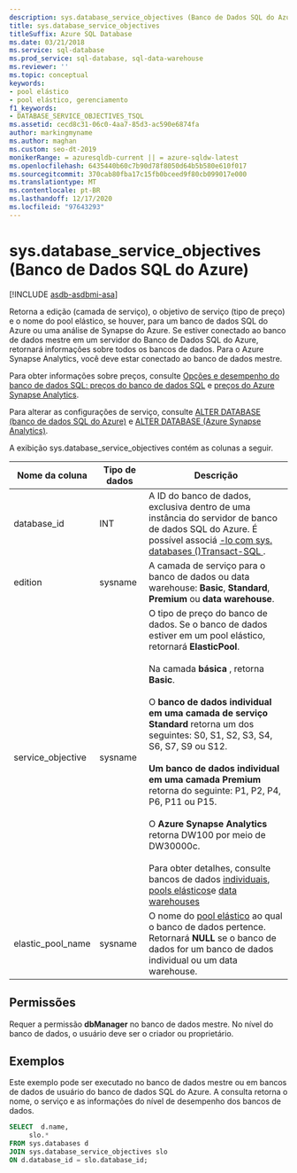 ```yaml
---
description: sys.database_service_objectives (Banco de Dados SQL do Azure)
title: sys.database_service_objectives
titleSuffix: Azure SQL Database
ms.date: 03/21/2018
ms.service: sql-database
ms.prod_service: sql-database, sql-data-warehouse
ms.reviewer: ''
ms.topic: conceptual
keywords:
- pool elástico
- pool elástico, gerenciamento
f1_keywords:
- DATABASE_SERVICE_OBJECTIVES_TSQL
ms.assetid: cecd8c31-06c0-4aa7-85d3-ac590e6874fa
author: markingmyname
ms.author: maghan
ms.custom: seo-dt-2019
monikerRange: = azuresqldb-current || = azure-sqldw-latest
ms.openlocfilehash: 6435440b60c7b90d78f8050d64b5b580e610f017
ms.sourcegitcommit: 370cab80fba17c15fb0bceed9f80cb099017e000
ms.translationtype: MT
ms.contentlocale: pt-BR
ms.lasthandoff: 12/17/2020
ms.locfileid: "97643293"
---
```

# <a name="sysdatabase_service_objectives-azure-sql-database"></a>sys.database_service_objectives (Banco de Dados SQL do Azure)
[!INCLUDE [asdb-asdbmi-asa](../../includes/applies-to-version/asdb-asdbmi-asa.md)]

Retorna a edição (camada de serviço), o objetivo de serviço (tipo de preço) e o nome do pool elástico, se houver, para um banco de dados SQL do Azure ou uma análise de Synapse do Azure. Se estiver conectado ao banco de dados mestre em um servidor do Banco de Dados SQL do Azure, retornará informações sobre todos os bancos de dados. Para o Azure Synapse Analytics, você deve estar conectado ao banco de dados mestre.  
  
  
 Para obter informações sobre preços, consulte [Opções e desempenho do banco de dados SQL: preços do banco de dados SQL](https://azure.microsoft.com/pricing/details/sql-database/) e [preços do Azure Synapse Analytics](https://azure.microsoft.com/pricing/details/sql-data-warehouse/).  
  
 Para alterar as configurações de serviço, consulte [ALTER DATABASE (banco de dados SQL do Azure)](../../t-sql/statements/alter-database-transact-sql.md) e [ALTER DATABASE (Azure Synapse Analytics)](../../t-sql/statements/alter-database-transact-sql.md?view=azure-sqldw-latest&preserve-view=true).  
  
 A exibição sys.database_service_objectives contém as colunas a seguir.  
  
|Nome da coluna|Tipo de dados|Descrição|  
|-----------------|---------------|-----------------|  
|database_id|INT|A ID do banco de dados, exclusiva dentro de uma instância do servidor de banco de dados SQL do Azure. É possível associá [-lo com sys. databases &#40;&#41;Transact-SQL ](../../relational-databases/system-catalog-views/sys-databases-transact-sql.md).|  
|edition|sysname|A camada de serviço para o banco de dados ou data warehouse: **Basic**, **Standard**, **Premium** ou **data warehouse**.|  
|service_objective|sysname|O tipo de preço do banco de dados. Se o banco de dados estiver em um pool elástico, retornará **ElasticPool**.<br /><br /> Na camada **básica** , retorna **Basic**.<br /><br /> O **banco de dados individual em uma camada de serviço Standard** retorna um dos seguintes: S0, S1, S2, S3, S4, S6, S7, S9 ou S12.<br /><br /> **Um banco de dados individual em uma camada Premium** retorna do seguinte: P1, P2, P4, P6, P11 ou P15.<br /><br /> O **Azure Synapse Analytics** retorna DW100 por meio de DW30000c.<br /><br /> Para obter detalhes, consulte bancos de dados [individuais](/azure/sql-database/sql-database-dtu-resource-limits-single-databases/), [pools elásticos](/azure/sql-database/sql-database-dtu-resource-limits-elastic-pools/)e [data warehouses](/azure/sql-data-warehouse/what-is-a-data-warehouse-unit-dwu-cdwu/)|  
|elastic_pool_name|sysname|O nome do [pool elástico](/azure/azure-sql/database/elastic-pool-overview) ao qual o banco de dados pertence. Retornará **NULL** se o banco de dados for um banco de dados individual ou um data warehouse.|  
  
## <a name="permissions"></a>Permissões  
 Requer a permissão **dbManager** no banco de dados mestre.  No nível do banco de dados, o usuário deve ser o criador ou proprietário.  
  
## <a name="examples"></a>Exemplos  
 Este exemplo pode ser executado no banco de dados mestre ou em bancos de dados de usuário do banco de dados SQL do Azure. A consulta retorna o nome, o serviço e as informações do nível de desempenho dos bancos de dados.  
  
```sql  
SELECT  d.name,   
     slo.*    
FROM sys.databases d   
JOIN sys.database_service_objectives slo    
ON d.database_id = slo.database_id;  
  
```  
  
